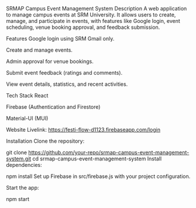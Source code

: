 SRMAP Campus Event Management System
Description
A web application to manage campus events at SRM University. It allows users to create, manage, and participate in events, with features like Google login, event scheduling, venue booking approval, and feedback submission.

Features
Google login using SRM Gmail only.

Create and manage events.

Admin approval for venue bookings.

Submit event feedback (ratings and comments).

View event details, statistics, and recent activities.

Tech Stack
React

Firebase (Authentication and Firestore)

Material-UI (MUI)

Website Livelink:
https://festi-flow-d1123.firebaseapp.com/login

Installation
Clone the repository:


git clone https://github.com/your-repo/srmap-campus-event-management-system.git
cd srmap-campus-event-management-system
Install dependencies:


npm install
Set up Firebase in src/firebase.js with your project configuration.

Start the app:

npm start
